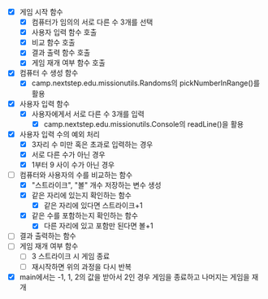 - [x] 게임 시작 함수
    - [x] 컴퓨터가 임의의 서로 다른 수 3개를 선택
    - [x] 사용자 입력 함수 호출
    - [x] 비교 함수 호출
    - [x] 결과 출력 함수 호출
    - [x] 게임 재개 여부 함수 호출
- [x] 컴퓨터 수 생성 함수
    - [x] camp.nextstep.edu.missionutils.Randoms의 pickNumberInRange()를 활용
- [x] 사용자 입력 함수
    - [x] 사용자에게서 서로 다른 수 3개를 입력
        - [x] camp.nextstep.edu.missionutils.Console의 readLine()을 활용
- [x] 사용자 입력 수의 예외 처리
    - [x] 3자리 수 미만 혹은 초과로 입력하는 경우
    - [x] 서로 다른 수가 아닌 경우
    - [x] 1부터 9 사이 수가 아닌 경우
- [ ] 컴퓨터와 사용자의 수를 비교하는 함수
    - [x] "스트라이크", "볼" 개수 저장하는 변수 생성
    - [x] 같은 자리에 있는지 확인하는 함수
        - [x] 같은 자리에 있다면 스트라이크+1
    - [x] 같은 수를 포함하는지 확인하는 함수
        - [x] 다른 자리에 있고 포함만 된다면 볼+1
- [ ] 결과 출력하는 함수
- [ ] 게임 재개 여부 함수
    - [ ] 3 스트라이크 시 게임 종료
    - [ ] 재시작하면 위의 과정을 다시 반복
- [x] main에서는 -1, 1, 2의 값을 받아서 2인 경우 게임을 종료하고 나머지는 게임을 재개

